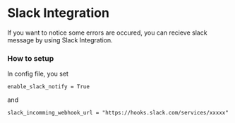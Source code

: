 # Slack Integration 

If you want to notice some errors are occured, you can recieve slack message by using Slack Integration. 

### How to setup

In config file, you set

```
enable_slack_notify = True
```

and

```
slack_incomming_webhook_url = "https://hooks.slack.com/services/xxxxx"
```


